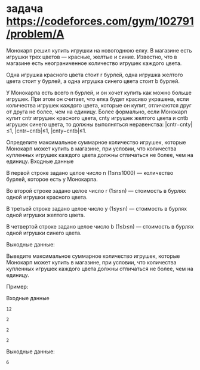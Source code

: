 # задача https://codeforces.com/gym/102791/problem/A

Монокарп решил купить игрушки на новогоднюю елку. В магазине есть игрушки трех цветов — красные, желтые и синие. Известно, что в магазине есть неограниченное количество игрушек каждого цвета.

Одна игрушка красного цвета стоит r бурлей, одна игрушка желтого цвета стоит y бурлей, а одна игрушка синего цвета стоит b бурлей.

У Монокарпа есть всего n бурлей, и он хочет купить как можно больше игрушек. При этом он считает, что елка будет красиво украшена, если количества игрушек каждого цвета, которые он купит, отличаются друг от друга не более, чем на единицу. Более формально, если Монокарп купит cntr игрушек красного цвета, cnty игрушек желтого цвета и cntb игрушек синего цвета, то должны выполняться неравенства: |cntr−cnty|≤1, |cntr−cntb|≤1, |cnty−cntb|≤1.

Определите максимальное суммарное количество игрушек, которые Монокарп может купить в магазине, при условии, что количества купленных игрушек каждого цвета должны отличаться не более, чем на единицу.
Входные данные

В первой строке задано целое число n
(1≤n≤1000) — количество бурлей, которое есть у Монокарпа.

Во второй строке задано целое число r
(1≤r≤n) — стоимость в бурлях одной игрушки красного цвета.

В третьей строке задано целое число y
(1≤y≤n) — стоимость в бурлях одной игрушки желтого цвета.

В четвертой строке задано целое число b
(1≤b≤n) — стоимость в бурлях одной игрушки синего цвета.

Выходные данные:

Выведите максимальное суммарное количество игрушек, которые Монокарп может купить в магазине, при условии, что количества купленных игрушек каждого цвета должны отличаться не более, чем на единицу.

Пример:
  
  Входные данные
  
    12
    
    2
    
    2
    
    2
    
  Выходные данные:
  
    6
